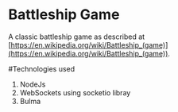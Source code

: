# Battleship Game
A classic battleship game as described at [https://en.wikipedia.org/wiki/Battleship_(game)](https://en.wikipedia.org/wiki/Battleship_(game)).

#Technologies used
1. NodeJs
2. WebSockets using socketio libray
3. Bulma
